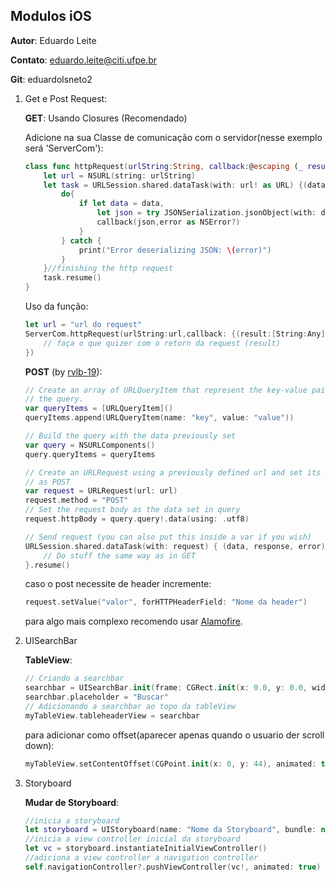 ## Modulos iOS

**Autor**: Eduardo Leite

**Contato**: eduardo.leite@citi.ufpe.br

**Git**: eduardolsneto2

1. Get e Post Request:

    __GET__: Usando Closures (Recomendado)

    Adicione na sua Classe de comunicação com o servidor(nesse exemplo será 'ServerCom'):

    ```swift
    class func httpRequest(urlString:String, callback:@escaping (_ result: [String:Any],_ error: NSError?) -> ()){
        let url = NSURL(string: urlString)
        let task = URLSession.shared.dataTask(with: url! as URL) {(data, response, error) in
            do{
                if let data = data,
                    let json = try JSONSerialization.jsonObject(with: data) as? [String:Any]{
                    callback(json,error as NSError?)
                }
            } catch {
                print("Error deserializing JSON: \(error)")
            }
        }//finishing the http request
        task.resume()
    }
    ```

    Uso da função:

    ```swift
    let url = "url do request"
    ServerCom.httpRequest(urlString:url,callback: {(result:[String:Any], error: NSError?) -> () in
        // faça o que quizer com o retorn da request (result)
    })
    ```
    
    __POST__ (by [rvlb-19](https://github.com/rvlb-19)):
    
    ```swift
    // Create an array of URLQueryItem that represent the key-value pairs of
    // the query.
    var queryItems = [URLQueryItem]()
    queryItems.append(URLQueryItem(name: "key", value: "value"))

    // Build the query with the data previously set
    var query = NSURLComponents()
    query.queryItems = queryItems

    // Create an URLRequest using a previously defined url and set its method
    // as POST
    var request = URLRequest(url: url)
    request.method = "POST"
    // Set the request body as the data set in query
    request.httpBody = query.query!.data(using: .utf8)

    // Send request (you can also put this inside a var if you wish)
    URLSession.shared.dataTask(with: request) { (data, response, error) in
        // Do stuff the same way as in GET
    }.resume()
    ```
    
    caso o post necessite de header incremente:
    
    ```swift
    request.setValue("valor", forHTTPHeaderField: "Nome da header")
    ```
    
    para algo mais complexo recomendo usar [Alamofire](https://github.com/Alamofire/Alamofire).
    
2. UISearchBar
    
    __TableView__:
    
    ```swift
    // Criando a searchbar
    searchbar = UISearchBar.init(frame: CGRect.init(x: 0.0, y: 0.0, width: self.view.frame.width, height: 44.0))
    searchbar.placeholder = "Buscar"
    // Adicionando a searchbar ao topo da tableView
    myTableView.tableheaderView = searchbar
    ```
    
    para adicionar como offset(aparecer apenas quando o usuario der scroll down):
    
    ```swift
    myTableView.setContentOffset(CGPoint.init(x: 0, y: 44), animated: true)
    ```
   
3. Storyboard

    __Mudar de Storyboard__:
    
    ```swift
    //inicia a storyboard
    let storyboard = UIStoryboard(name: "Nome da Storyboard", bundle: nil)
    //inicia a view controller inicial da storyboard
    let vc = storyboard.instantiateInitialViewController()
    //adiciona a view controller a navigation controller
    self.navigationController?.pushViewController(vc!, animated: true)
    ```
